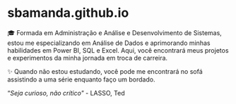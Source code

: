 # sbamanda.github.io
🎓 Formada em Administração e Análise e Desenvolvimento de Sistemas, estou me especializando em Análise de Dados e aprimorando minhas habilidades em Power BI, SQL e Excel. Aqui, você encontrará meus projetos e experimentos da minha jornada em troca de carreira.

✨ Quando não estou estudando, você pode me encontrará no sofá assistindo a uma série enquanto faço um bordado.

“_Seja curioso, não crítico"_ - LASSO, Ted
